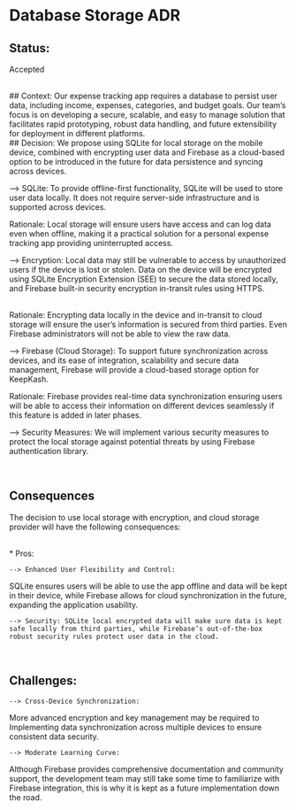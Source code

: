 # Database Storage ADR

## Status: 
Accepted

<br>
## Context: 
Our expense tracking app requires a database to persist user data, including income, expenses, categories, and budget goals. Our team’s focus is on developing a secure, scalable, and easy to manage solution that facilitates rapid prototyping, robust data handling, and future extensibility for deployment in different platforms.  
 
<br>
## Decision: 
We propose using SQLite for local storage on the mobile device, combined with encrypting user data and Firebase as a cloud-based option to be introduced in the future for data persistence and syncing across devices.  

 

--> SQLite: 
To provide offline-first functionality, SQLite will be used to store user data locally. It does not require server-side infrastructure and is supported across devices.  
     

 Rationale: 
Local storage will ensure users have access and can log data even when offline, making it a practical solution for a personal expense tracking app providing uninterrupted access.  

 

--> Encryption: 
Local data may still be vulnerable to access by unauthorized users if the device is lost or stolen. Data on the device will be encrypted using SQLite Encryption Extension (SEE) to secure the data stored locally, and Firebase built-in security encryption in-transit rules using HTTPS. 
     

<br>
Rationale: 
Encrypting data locally in the device and in-transit to cloud storage will ensure the user’s information is secured from third parties. Even Firebase administrators will not be able to view the raw data.  

  

--> Firebase (Cloud Storage): 
To support future synchronization across devices, and its ease of integration, scalability and secure data management, Firebase will provide a cloud-based storage option for KeepKash.  

 

 Rationale: 
Firebase provides real-time data synchronization ensuring users will 	be able to access their information on different devices seamlessly if this feature is 	added in later phases.  

 
--> Security Measures: 
We will implement various security measures to protect the local storage against potential threats by using Firebase authentication library.  

 	 

 <br>

## Consequences 

The decision to use local storage with encryption, and cloud storage provider will have the following consequences: 

 
<br>
* Pros: 

    --> Enhanced User Flexibility and Control: 
SQLite ensures users will be able to use the app offline and data will be kept in their device, while Firebase allows for cloud synchronization in the future, expanding the application usability.  

    --> Security: SQLite local encrypted data will make sure data is kept safe locally from third parties, while Firebase’s out-of-the-box robust security rules protect user data in the cloud.  

 

 <br>

## Challenges: 

    --> Cross-Device Synchronization: 
More advanced encryption and key management may be required to Implementing data synchronization across multiple devices to ensure consistent data security. 

    --> Moderate Learning Curve: 
Although Firebase provides comprehensive documentation and community support, the development team may still take some time to familiarize with Firebase integration, this is why it is kept as a future implementation down the road.  